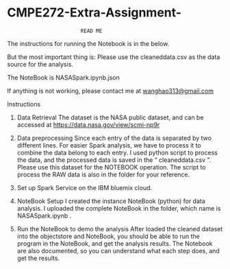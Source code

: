 # CMPE272-Extra-Assignment-

							READ ME
The instructions for running the Notebook is in the below.

But the most important thing is:
Please use the cleaneddata.csv as the data source for the analysis.

The NoteBook is NASASpark.ipynb.json

If anything is not working, please contact me at wanghao313@gmail.com


Instructions
1.  Data Retrieval
The dataset is the NASA public dataset, and can be accessed at https://data.nasa.gov/view/scmi-np9r

2.  Data preprocessing
Since each entry of the data is separated by two different lines. 
For easier Spark analysis, we have to process it to combine the data belong to each entry. 
I used python script to process the data, and the processed data is saved in the “ cleaneddata.csv ”.
Please use this dataset for the NOTEBOOK operation.	The script to process the RAW data is also in the folder for your reference.

3.   Set up Spark Service on the IBM bluemix cloud.

4.   NoteBook Setup
 I created the instance NoteBook (python) for data analysis. 
I uploaded the complete NoteBook in the folder, which name is  NASASpark.ipynb .

5.  Run the NoteBook to demo the analysis
After loaded the cleaned dataset into the objectstore and NoteBook, you should be able to run the program in the NoteBook, and get the analysis results. The Notebook are also documented, so you can understand what each step does, and get the results.
